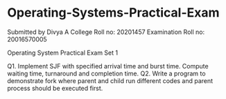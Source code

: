 # Operating-Systems-Practical-Exam
Submitted by
Divya A 
College Roll no: 20201457
Examination Roll no: 20016570005

Operating System Practical Exam
Set 1

Q1. Implement SJF with specified arrival time and burst time. Compute waiting time, turnaround
    and completion time.
Q2. Write a program to demonstrate fork where parent and child run different codes and parent
    process should be executed first.
